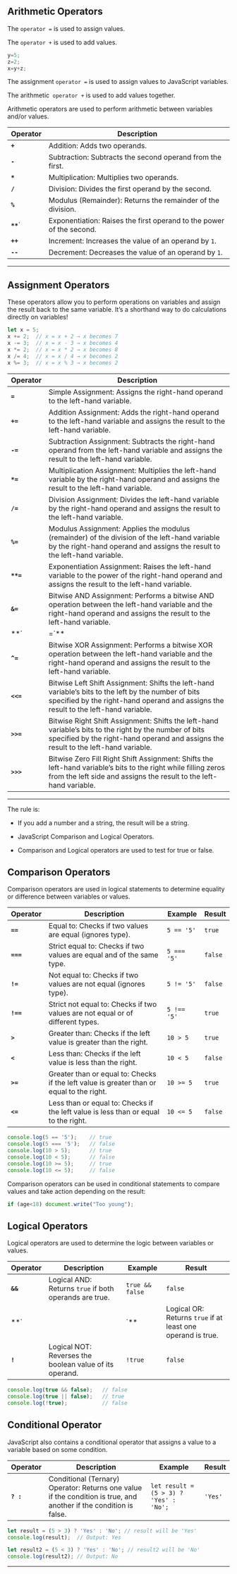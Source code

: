## Arithmetic Operators

The `operator =` is used to assign values.

The `operator +` is used to add values.

```javascript
y=5;
z=2;
x=y+z;
```

The assignment `operator =` is used to assign values to JavaScript variables.

The arithmetic` operator +` is used to add values together.

Arithmetic operators are used to perform arithmetic between variables and/or values.

| **Operator** | **Description**                                                      |
| ------------ | -------------------------------------------------------------------- |
| **`+`**      | Addition: Adds two operands.                                         |
| **`-`**      | Subtraction: Subtracts the second operand from the first.            |
| **`*`**      | Multiplication: Multiplies two operands.                             |
| **`/`**      | Division: Divides the first operand by the second.                   |
| **`%`**      | Modulus (Remainder): Returns the remainder of the division.          |
| **`**`**`    | Exponentiation: Raises the first operand to the power of the second. |
| **`++`**     | Increment: Increases the value of an operand by `1`.                 |
| **`--`**     | Decrement: Decreases the value of an operand by `1`.                 |

---

## Assignment Operators

These operators allow you to perform operations on variables and assign the result back to the same variable. It’s a shorthand way to do calculations directly on variables!

```javascript
let x = 5;
x += 2;  // x = x + 2 → x becomes 7
x -= 3;  // x = x - 3 → x becomes 4
x *= 2;  // x = x * 2 → x becomes 8
x /= 4;  // x = x / 4 → x becomes 2
x %= 3;  // x = x % 3 → x becomes 2

```

|**Operator**|**Description**|
|---|---|
|**`=`**|Simple Assignment: Assigns the right-hand operand to the left-hand variable.|
|**`+=`**|Addition Assignment: Adds the right-hand operand to the left-hand variable and assigns the result to the left-hand variable.|
|**`-=`**|Subtraction Assignment: Subtracts the right-hand operand from the left-hand variable and assigns the result to the left-hand variable.|
|**`*=`**|Multiplication Assignment: Multiplies the left-hand variable by the right-hand operand and assigns the result to the left-hand variable.|
|**`/=`**|Division Assignment: Divides the left-hand variable by the right-hand operand and assigns the result to the left-hand variable.|
|**`%=`**|Modulus Assignment: Applies the modulus (remainder) of the division of the left-hand variable by the right-hand operand and assigns the result to the left-hand variable.|
|**`**=`**|Exponentiation Assignment: Raises the left-hand variable to the power of the right-hand operand and assigns the result to the left-hand variable.|
|**`&=`**|Bitwise AND Assignment: Performs a bitwise AND operation between the left-hand variable and the right-hand operand and assigns the result to the left-hand variable.|
|**`|=`**|
|**`^=`**|Bitwise XOR Assignment: Performs a bitwise XOR operation between the left-hand variable and the right-hand operand and assigns the result to the left-hand variable.|
|**`<<=`**|Bitwise Left Shift Assignment: Shifts the left-hand variable’s bits to the left by the number of bits specified by the right-hand operand and assigns the result to the left-hand variable.|
|**`>>=`**|Bitwise Right Shift Assignment: Shifts the left-hand variable’s bits to the right by the number of bits specified by the right-hand operand and assigns the result to the left-hand variable.|
|**`>>>`**|Bitwise Zero Fill Right Shift Assignment: Shifts the left-hand variable’s bits to the right while filling zeros from the left side and assigns the result to the left-hand variable.|

---

The rule is:

- If you add a number and a string, the result will be a string.

- JavaScript Comparison and Logical Operators.

- Comparison and Logical operators are used to test for true or false.



## Comparison Operators

Comparison operators are used in logical statements to determine equality or difference between variables or values.

|**Operator**|**Description**|**Example**|**Result**|
|---|---|---|---|
|**`==`**|Equal to: Checks if two values are equal (ignores type).|`5 == '5'`|`true`|
|**`===`**|Strict equal to: Checks if two values are equal and of the same type.|`5 === '5'`|`false`|
|**`!=`**|Not equal to: Checks if two values are not equal (ignores type).|`5 != '5'`|`false`|
|**`!==`**|Strict not equal to: Checks if two values are not equal or of different types.|`5 !== '5'`|`true`|
|**`>`**|Greater than: Checks if the left value is greater than the right.|`10 > 5`|`true`|
|**`<`**|Less than: Checks if the left value is less than the right.|`10 < 5`|`false`|
|**`>=`**|Greater than or equal to: Checks if the left value is greater than or equal to the right.|`10 >= 5`|`true`|
|**`<=`**|Less than or equal to: Checks if the left value is less than or equal to the right.|`10 <= 5`|`false`|


```javascript
console.log(5 == '5');    // true
console.log(5 === '5');   // false
console.log(10 > 5);      // true
console.log(10 < 5);      // false
console.log(10 >= 5);     // true
console.log(10 <= 5);     // false
```

Comparison operators can be used in conditional statements to compare values and take action depending on the result:

```javascript
if (age<18) document.write("Too young");
```

## Logical Operators

Logical operators are used to determine the logic between variables or values.

|**Operator**|**Description**|**Example**|**Result**|
|---|---|---|---|
|**`&&`**|Logical AND: Returns `true` if both operands are true.|`true && false`|`false`|
|**`||`**|Logical OR: Returns `true` if at least one operand is true.|
|**`!`**|Logical NOT: Reverses the boolean value of its operand.|`!true`|`false`|


```javascript
console.log(true && false);   // false
console.log(true || false);   // true
console.log(!true);           // false
```



## Conditional Operator

JavaScript also contains a conditional operator that assigns a value to a variable based on some condition.

|**Operator**|**Description**|**Example**|**Result**|
|---|---|---|---|
|**`? :`**|Conditional (Ternary) Operator: Returns one value if the condition is true, and another if the condition is false.|`let result = (5 > 3) ? 'Yes' : 'No';`|`'Yes'`|


```javascript
let result = (5 > 3) ? 'Yes' : 'No'; // result will be 'Yes'
console.log(result);  // Output: Yes

let result2 = (5 < 3) ? 'Yes' : 'No'; // result2 will be 'No'
console.log(result2); // Output: No
```

----

